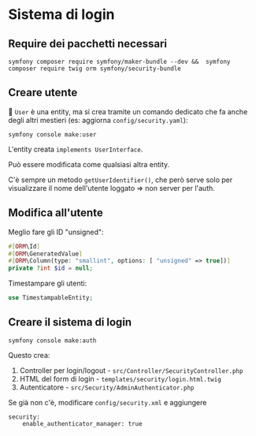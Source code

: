 # Sistema di login

## Require dei pacchetti necessari

`symfony composer require symfony/maker-bundle --dev &&  symfony composer require twig orm symfony/security-bundle`

## Creare utente

🛑 `User` è una entity, ma si crea tramite un comando dedicato che fa anche degli altri mestieri (es: aggiorna `config/security.yaml`):

`symfony console make:user`

L'entity creata `implements UserInterface`.

Può essere modificata come qualsiasi altra entity.

C'è sempre un metodo `getUserIdentifier()`, che però serve solo per visualizzare il nome dell'utente loggato => non server per l'auth.

## Modifica all'utente

Meglio fare gli ID "unsigned":

````php
#[ORM\Id]
#[ORM\GeneratedValue]
#[ORM\Column(type: "smallint", options: [ "unsigned" => true])]
private ?int $id = null;
````

Timestampare gli utenti:

````php
use TimestampableEntity;
````

## Creare il sistema di login

`symfony console make:auth`

Questo crea:

1. Controller per login/logout - `src/Controller/SecurityController.php`
1. HTML del form di login - `templates/security/login.html.twig`
1. Autenticatore - `src/Security/AdminAuthenticator.php`

Se già non c'è, modificare `config/security.xml` e aggiungere

````
security:
    enable_authenticator_manager: true
````
